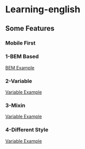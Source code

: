 # Learning-english
## Some Features
### **Mobile First**

### 1-BEM Based 
[BEM Example](./ReadMe/BEM.png)

### 2-Variable
[Variable Example](./ReadMe/Variable.png)

### 3-Mixin
[Variable Example](./ReadMe/Mixin.png)

### 4-Different Style
[Variable Example](./ReadMe/style.png)

 
